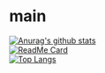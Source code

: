 # main
[![Anurag's github stats](https://github-readme-stats.vercel.app/api?username=schooling-ohan&show_icons=true&theme=buefy)](https://github.com/schooling-ohan/)
<br>
[![ReadMe Card](https://github-readme-stats.vercel.app/api/pin/?username=schooling-ohan&repo=main&show_owner=true&theme=default)](https://github.com/schooling-ohan/main)
<br>
[![Top Langs](https://github-readme-stats.vercel.app/api/top-langs/?username=schooling-ohan&repo=main&layout=compact&theme=vue)](https://github.com/schooling-ohan/)
